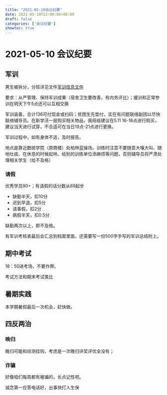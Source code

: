 ```yaml
---
title: "2021-05-10会议纪要" 
date: 2021-05-10T13:00:00+08:00
draft: false
categories: ['会议纪要']
showtoc: true
---
```


# 2021-05-10 会议纪要

## 军训

男生被拆分，分班详见文件[军训信息文件](../../../课程文件/19级军训分班及服装领取安排5.10.pdf)

要求：从严管理、保持军训成果（宿舍卫生要改善，有内务评比）；缓训和正常参训在明天下午5点还可以互相交换

军训装备，合计136可付现金或扫码；贫困生先垫付，实在有问题联络副团以尽快联络辅导员。在新学活一层购买相关物品，我班级建议在5.11 16-18点进行购买，建议当天进行试穿，不合适可在当日19点-21点进行更换。

军训过程中，如有身体不适，及时报告。

地点是靠近数统学院（原商楼）处柏林蓝操场。训练时注意不要随意大嚷大叫、随地吐痰、在休息的时候起哄、给别的训练单位添麻烦等问题，否则辅导员将严肃处理相关学生（给不及格）

### 请假

优秀学员90+；有请假的话分数从89起步

- 缺勤半天，扣10分
- 迟到早退，扣5分
- 请事假，扣2分
- 病假半天，扣0.5分

缺勤两次以上，即不及格。

有军训考核表最后会汇总到档案里面，还需要写一份500字手写的军训总结附上。

## 期中考试

18：50进考场，不要作弊。

考试方法和期末考试类比

## 暑期实践

本学期暑假最后一次机会，赶快做。

## 四反两治

### 晚归

晚归可能和综测挂钩，考虑是一次晚归评奖评优全没有；

### 诈骗

好像咱们每周都有被骗的，长点记性吧。

诚念第一应答电话好，出事快打人生保